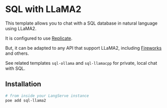 # SQL with LLaMA2

This template allows you to chat with a SQL database in natural language using LLaMA2.

It is configured to use [Replicate](https://python.langchain.com/docs/integrations/llms/replicate).

But, it can be adapted to any API that support LLaMA2, including [Fireworks](https://python.langchain.com/docs/integrations/chat/fireworks) and others.

See related templates `sql-ollama` and `sql-llamacpp` for private, local chat with SQL.

## Installation

```bash
# from inside your LangServe instance
poe add sql-llama2
```
